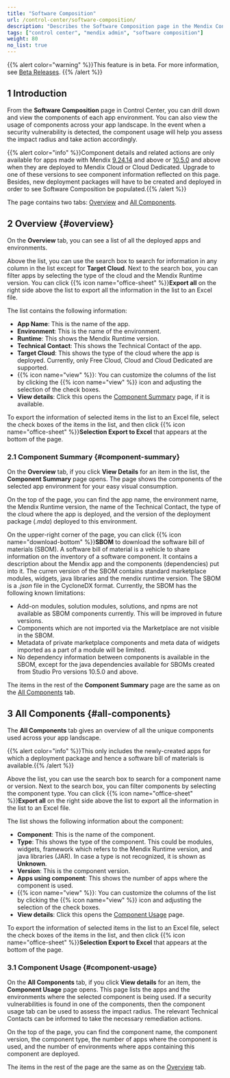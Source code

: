 ```yaml
---
title: "Software Composition"
url: /control-center/software-composition/
description: "Describes the Software Composition page in the Mendix Control Center."
tags: ["control center", "mendix admin", "software composition"]
weight: 80
no_list: true
---
```


{{% alert color="warning" %}}This feature is in beta. For more information, see [Beta Releases](/releasenotes/beta-features). {{% /alert %}}

## 1 Introduction

From the **Software Composition** page in Control Center, you can drill down and view the components of each app environment. You can also view the usage of components across your app landscape. In the event when a security vulnerability is detected, the component usage will help you assess the impact radius and take action accordingly.

{{% alert color="info" %}}Component details and related actions are only available for apps made with Mendix [9.24.14](/releasenotes/studio-pro/9.24/#92414) and above or [10.5.0](/releasenotes/studio-pro/10.5/#1050) and above when they are deployed to Mendix Cloud or Cloud Dedicated. Upgrade to one of these versions to see component information reflected on this page. Besides, new deployment packages will have to be created and deployed in order to see Software Composition be populated.{{% /alert %}}

The page contains two tabs: [Overview](#overview) and [All Components](#all-components).

## 2 Overview {#overview}

On the **Overview** tab, you can see a list of all the deployed apps and environments.

Above the list, you can use the search box to search for information in any column in the list except for **Target Cloud**. Next to the search box, you can filter apps by selecting the type of the cloud and the Mendix Runtime version. You can click {{% icon name="office-sheet" %}}**Export all** on the right side above the list to export all the information in the list to an Excel file.

The list contains the following information:

* **App Name**: This is the name of the app.
* **Environment**: This is the name of the environment.
* **Runtime**: This shows the Mendix Runtime version.
* **Technical Contact**: This shows the Technical Contact of the app.
* **Target Cloud**: This shows the type of the cloud where the app is deployed. Currently, only Free Cloud, Cloud and Cloud Dedicated are supported.
* {{% icon name="view" %}}: You can customize the columns of the list by clicking the {{% icon name="view" %}} icon and adjusting the selection of the check boxes.
* **View details**: Click this opens the [Component Summary](#component-summary) page, if it is available.

To export the information of selected items in the list to an Excel file, select the check boxes of the items in the list, and then click {{% icon name="office-sheet" %}}**Selection Export to Excel** that appears at the bottom of the page.

### 2.1 Component Summary {#component-summary}

On the **Overview** tab, if you click **View Details** for an item in the list, the **Component Summary** page opens. The page shows the components of the selected app environment for your easy visual consumption.

On the top of the page, you can find the app name, the environment name, the Mendix Runtime version, the name of the Technical Contact, the type of the cloud where the app is deployed, and the version of the deployment package (*.mda*) deployed to this environment.

On the upper-right corner of the page, you can click {{% icon name="download-bottom" %}}**SBOM** to download the software bill of materials (SBOM). A software bill of material is a vehicle to share information on the inventory of a software component. It contains a description about the Mendix app and the components (dependencies) put into it. The curren version of the SBOM contains standard marketplace modules, widgets, java libraries and the mendix runtime version. The SBOM is a *.json* file in the CycloneDX format. Currently, the SBOM has the following known limitations:

* Add-on modules, solution modules, solutions, and npms are not available as SBOM components currently. This will be improved in future versions.
* Components which are not imported via the Marketplace are not visible in the SBOM.
* Metadata of private marketplace components and meta data of widgets imported as a part of a module will be limited.
* No dependency information between components is available in the SBOM, except for the java dependencies available for SBOMs created from Studio Pro versions 10.5.0 and above.

The items in the rest of the **Component Summary** page are the same as on the [All Components](#all-components) tab.

## 3 All Components {#all-components}

The **All Components** tab gives an overview of all the unique components used across your app landscape. 

{{% alert color="info" %}}This only includes the newly-created apps for which a deployment package and hence a software bill of materials is available.{{% /alert %}}

Above the list, you can use the search box to search for a component name or version. Next to the search box, you can filter components by selecting the component type.  You can click {{% icon name="office-sheet" %}}**Export all** on the right side above the list to export all the information in the list to an Excel file.

The list shows the following information about the component:

* **Component**: This is the name of the component.
* **Type**: This shows the type of the component. This could be modules, widgets, framework which refers to the Mendix Runtime version, and java libraries (JAR). In case a type is not recognized, it is shown as **Unknown**.
* **Version**: This is the component version.
* **Apps using component**: This shows the number of apps where the component is used.
* {{% icon name="view" %}}: You can customize the columns of the list by clicking the {{% icon name="view" %}} icon and adjusting the selection of the check boxes.
* **View details**: Click this opens the [Component Usage](#component-usage) page.

To export the information of selected items in the list to an Excel file, select the check boxes of the items in the list, and then click {{% icon name="office-sheet" %}}**Selection Export to Excel** that appears at the bottom of the page.

### 3.1 Component Usage {#component-usage}

On the **All Components** tab, if you click **View details** for an item, the **Component Usage** page opens. This page lists the apps and the environments where the selected component is being used. If a security vulnerabilities is found in one of the components, then the component usage tab can be used to assess  the impact radius. The relevant Technical Contacts can be informed to take the necessary remediation actions.

On the top of the page, you can find the component name, the component version, the component type, the number of apps where the component is used, and the number of environments where apps containing this component are deployed.

The items in the rest of the page are the same as on the [Overview](#overview) tab.